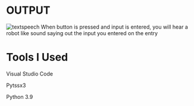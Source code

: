 # OUTPUT

![textspeech](https://user-images.githubusercontent.com/64541739/153738186-f1ea2b40-25be-4958-955f-fb92d3b2dfc2.png)
When button is pressed and input is entered, you will hear a robot like sound saying out the input you entered on the entry

# Tools I Used

Visual Studio Code

Pytssx3 

Python 3.9
